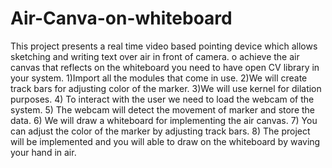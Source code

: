# Air-Canva-on-whiteboard
This project presents a real time video based pointing device which allows sketching and writing text over air in front of camera.
o achieve the air canvas that reflects on the whiteboard you need to have open
CV library in your system.
1)Import all the modules that come in use.
2)We will create track bars for adjusting color of the marker.
3)We will use kernel for dilation purposes.
4) To interact with the user we need to load the webcam of the system.
5) The webcam will detect the movement of marker and store the data.
6) We will draw a whiteboard for implementing the air canvas.
7) You can adjust the color of the marker by adjusting track bars.
8) The project will be implemented and you will able to draw on the whiteboard by
waving your hand in air.
